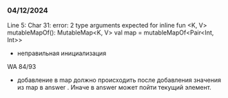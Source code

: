 ### 04/12/2024
Line 5: Char 31: error: 2 type arguments expected for inline fun <K, V> mutableMapOf(): MutableMap<K, V>
val map = mutableMapOf<Pair<Int, Int>>
- неправильная инициализация

WA 84/93
- добавление в map должно происходить после добавления значения из map в answer
. Иначе в answer может пойти текущий элемент. 
